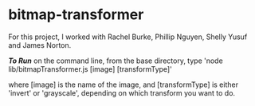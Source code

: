 # bitmap-transformer

For this project, I worked with Rachel Burke, Phillip Nguyen, Shelly Yusuf and James Norton.

***To Run***
on the command line, from the base directory, type 'node lib/bitmapTransformer.js [image] [transformType]'

where [image] is the name of the image, and [transformType] is either 'invert' or 'grayscale', depending on which transform you want to do.
